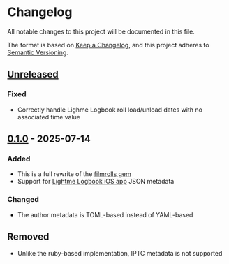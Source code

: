 # Changelog

All notable changes to this project will be documented in this file.

The format is based on [Keep a Changelog](https://keepachangelog.com/en/1.1.0/),
and this project adheres to [Semantic Versioning](https://semver.org/spec/v2.0.0.html).

## [Unreleased]

### Fixed

- Correctly handle Lighme Logbook roll load/unload dates with no associated time value

## [0.1.0] - 2025-07-14

### Added

- This is a full rewrite of the [filmrolls gem](https://rubygems.org/gems/filmrolls)
- Support for [Lightme Logbook iOS app](https://apps.apple.com/us/app/lightme-logbook/id1544518308) JSON metadata

### Changed

- The author metadata is TOML-based instead of YAML-based

## Removed

- Unlike the ruby-based implementation, IPTC metadata is not supported

[Unreleased]: https://github.com/urdh/filmrolls-rs/commit/v0.1.0...HEAD
[0.1.0]: https://github.com/urdh/filmrolls-rs/releases/tag/v0.1.0
